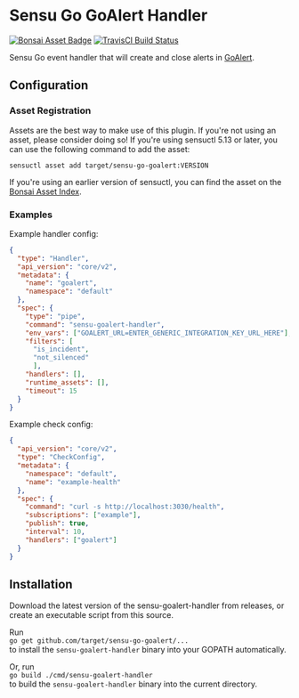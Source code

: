 # Sensu Go GoAlert Handler
[![Bonsai Asset Badge](https://img.shields.io/badge/Sensu%2Go%2Goalert%2Handler-Download%20Me-brightgreen.svg?colorB=89C967&logo=sensu)](https://bonsai.sensu.io/assets/target/sensu-go-goalert) [![TravisCI Build Status](https://travis-ci.org/target/sensu-go-goalert.svg?branch=master)](https://travis-ci.org/target/sensu-go-goalert)

Sensu Go event handler that will create and close alerts in [GoAlert](https://github.com/target/goalert).

## Configuration

### Asset Registration

Assets are the best way to make use of this plugin. If you're not using an asset, please consider doing so! If you're using sensuctl 5.13 or later, you can use the following command to add the asset: 

`sensuctl asset add target/sensu-go-goalert:VERSION`

If you're using an earlier version of sensuctl, you can find the asset on the [Bonsai Asset Index](https://bonsai.sensu.io/assets/target/sensu-go-goalert).

### Examples

Example handler config:

```json
{
  "type": "Handler",
  "api_version": "core/v2",
  "metadata": {
    "name": "goalert",
    "namespace": "default"
  },
  "spec": {
    "type": "pipe",
    "command": "sensu-goalert-handler",
    "env_vars": ["GOALERT_URL=ENTER_GENERIC_INTEGRATION_KEY_URL_HERE"],
    "filters": [
      "is_incident",
      "not_silenced"
      ],
    "handlers": [],
    "runtime_assets": [],
    "timeout": 15
  }
}
```

Example check config:

```json
{
  "api_version": "core/v2",
  "type": "CheckConfig",
  "metadata": {
    "namespace": "default",
    "name": "example-health"
  },
  "spec": {
    "command": "curl -s http://localhost:3030/health",
    "subscriptions": ["example"],
    "publish": true,
    "interval": 10,
    "handlers": ["goalert"]
  }
}
```

## Installation

Download the latest version of the sensu-goalert-handler from releases, or create an executable script from this source.

Run  
`go get github.com/target/sensu-go-goalert/...`  
to install the `sensu-goalert-handler` binary into your GOPATH automatically.

Or, run  
`go build ./cmd/sensu-goalert-handler`  
to build the `sensu-goalert-handler` binary into the current directory.
